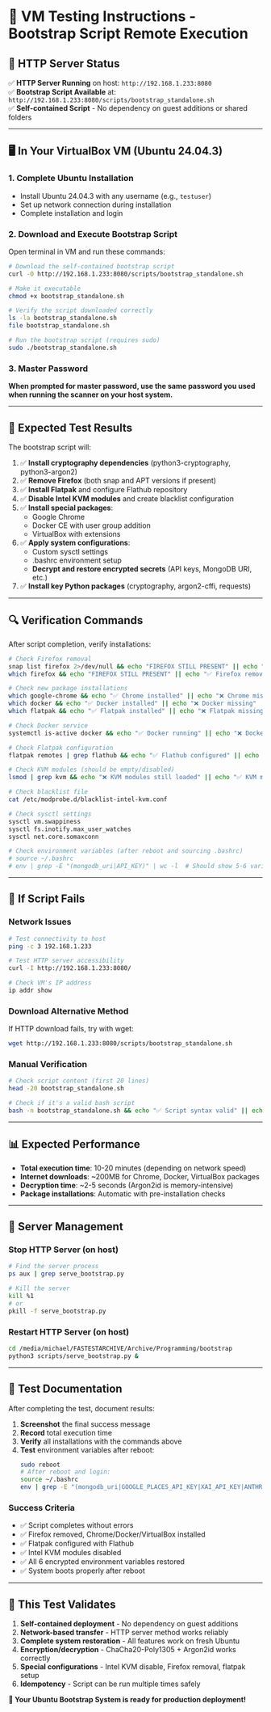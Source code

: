 # 🚀 VM Testing Instructions - Bootstrap Script Remote Execution

## 📡 HTTP Server Status

✅ **HTTP Server Running** on host: `http://192.168.1.233:8080`  
✅ **Bootstrap Script Available** at: `http://192.168.1.233:8080/scripts/bootstrap_standalone.sh`  
✅ **Self-contained Script** - No dependency on guest additions or shared folders  

---

## 🖥️ In Your VirtualBox VM (Ubuntu 24.04.3)

### 1. Complete Ubuntu Installation
- Install Ubuntu 24.04.3 with any username (e.g., `testuser`)
- Set up network connection during installation
- Complete installation and login

### 2. Download and Execute Bootstrap Script

Open terminal in VM and run these commands:

```bash
# Download the self-contained bootstrap script
curl -O http://192.168.1.233:8080/scripts/bootstrap_standalone.sh

# Make it executable
chmod +x bootstrap_standalone.sh

# Verify the script downloaded correctly
ls -la bootstrap_standalone.sh
file bootstrap_standalone.sh

# Run the bootstrap script (requires sudo)
sudo ./bootstrap_standalone.sh
```

### 3. Master Password
**When prompted for master password, use the same password you used when running the scanner on your host system.**

---

## 🧪 Expected Test Results

The bootstrap script will:

1. ✅ **Install cryptography dependencies** (python3-cryptography, python3-argon2)
2. ✅ **Remove Firefox** (both snap and APT versions if present) 
3. ✅ **Install Flatpak** and configure Flathub repository
4. ✅ **Disable Intel KVM modules** and create blacklist configuration
5. ✅ **Install special packages**:
   - Google Chrome
   - Docker CE with user group addition
   - VirtualBox with extensions
6. ✅ **Apply system configurations**:
   - Custom sysctl settings
   - .bashrc environment setup
   - **Decrypt and restore encrypted secrets** (API keys, MongoDB URI, etc.)
7. ✅ **Install key Python packages** (cryptography, argon2-cffi, requests)

---

## 🔍 Verification Commands

After script completion, verify installations:

```bash
# Check Firefox removal
snap list firefox 2>/dev/null && echo "FIREFOX STILL PRESENT" || echo "✅ Firefox removed"
which firefox && echo "FIREFOX STILL PRESENT" || echo "✅ Firefox removed"

# Check new package installations  
which google-chrome && echo "✅ Chrome installed" || echo "❌ Chrome missing"
which docker && echo "✅ Docker installed" || echo "❌ Docker missing"
which flatpak && echo "✅ Flatpak installed" || echo "❌ Flatpak missing"

# Check Docker service
systemctl is-active docker && echo "✅ Docker running" || echo "❌ Docker not running"

# Check Flatpak configuration
flatpak remotes | grep flathub && echo "✅ Flathub configured" || echo "❌ Flathub missing"

# Check KVM modules (should be empty/disabled)
lsmod | grep kvm && echo "❌ KVM modules still loaded" || echo "✅ KVM modules disabled"

# Check blacklist file
cat /etc/modprobe.d/blacklist-intel-kvm.conf

# Check sysctl settings
sysctl vm.swappiness
sysctl fs.inotify.max_user_watches
sysctl net.core.somaxconn

# Check environment variables (after reboot and sourcing .bashrc)
# source ~/.bashrc
# env | grep -E "(mongodb_uri|API_KEY)" | wc -l  # Should show 5-6 variables
```

---

## 🔄 If Script Fails

### Network Issues
```bash
# Test connectivity to host
ping -c 3 192.168.1.233

# Test HTTP server accessibility
curl -I http://192.168.1.233:8080/

# Check VM's IP address
ip addr show
```

### Download Alternative Method
If HTTP download fails, try with wget:
```bash
wget http://192.168.1.233:8080/scripts/bootstrap_standalone.sh
```

### Manual Verification
```bash
# Check script content (first 20 lines)
head -20 bootstrap_standalone.sh

# Check if it's a valid bash script
bash -n bootstrap_standalone.sh && echo "✅ Script syntax valid" || echo "❌ Script syntax error"
```

---

## 📊 Expected Performance

- **Total execution time**: 10-20 minutes (depending on network speed)
- **Internet downloads**: ~200MB for Chrome, Docker, VirtualBox packages
- **Decryption time**: ~2-5 seconds (Argon2id is memory-intensive)
- **Package installations**: Automatic with pre-installation checks

---

## 🛑 Server Management

### Stop HTTP Server (on host)
```bash
# Find the server process
ps aux | grep serve_bootstrap.py

# Kill the server
kill %1
# or
pkill -f serve_bootstrap.py
```

### Restart HTTP Server (on host) 
```bash
cd /media/michael/FASTESTARCHIVE/Archive/Programming/bootstrap
python3 scripts/serve_bootstrap.py &
```

---

## 📝 Test Documentation

After completing the test, document results:

1. **Screenshot** the final success message
2. **Record** total execution time
3. **Verify** all installations with the commands above
4. **Test** environment variables after reboot:
   ```bash
   sudo reboot
   # After reboot and login:
   source ~/.bashrc
   env | grep -E "(mongodb_uri|GOOGLE_PLACES_API_KEY|XAI_API_KEY|ANTHROPIC_API_KEY|OPENAI_API_KEY)" | wc -l
   ```

### Success Criteria
- ✅ Script completes without errors
- ✅ Firefox removed, Chrome/Docker/VirtualBox installed
- ✅ Flatpak configured with Flathub
- ✅ Intel KVM modules disabled
- ✅ All 6 encrypted environment variables restored
- ✅ System boots properly after reboot

---

## 🎯 This Test Validates

1. **Self-contained deployment** - No dependency on guest additions
2. **Network-based transfer** - HTTP server method works reliably
3. **Complete system restoration** - All features work on fresh Ubuntu
4. **Encryption/decryption** - ChaCha20-Poly1305 + Argon2id works correctly
5. **Special configurations** - Intel KVM disable, Firefox removal, flatpak setup
6. **Idempotency** - Script can be run multiple times safely

**🚀 Your Ubuntu Bootstrap System is ready for production deployment!**
